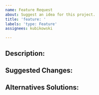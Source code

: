 ```yaml
---
name: Feature Request
about: Suggest an idea for this project.
title: 'feature: '
labels: 'type: Feature'
assignees: kubikowski

---
```


## Description:
<!-- A description of what you want to happen. -->


## Suggested Changes:
<!-- A list of technical changes to the project structure. -->


## Alternatives Solutions:
<!-- Any alternative solutions or features you've considered. -->
